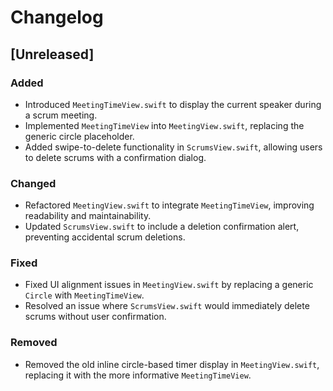 # Changelog

## [Unreleased]
### Added
- Introduced `MeetingTimeView.swift` to display the current speaker during a scrum meeting.
- Implemented `MeetingTimeView` into `MeetingView.swift`, replacing the generic circle placeholder.
- Added swipe-to-delete functionality in `ScrumsView.swift`, allowing users to delete scrums with a confirmation dialog.

### Changed
- Refactored `MeetingView.swift` to integrate `MeetingTimeView`, improving readability and maintainability.
- Updated `ScrumsView.swift` to include a deletion confirmation alert, preventing accidental scrum deletions.

### Fixed
- Fixed UI alignment issues in `MeetingView.swift` by replacing a generic `Circle` with `MeetingTimeView`.
- Resolved an issue where `ScrumsView.swift` would immediately delete scrums without user confirmation.

### Removed
- Removed the old inline circle-based timer display in `MeetingView.swift`, replacing it with the more informative `MeetingTimeView`.


